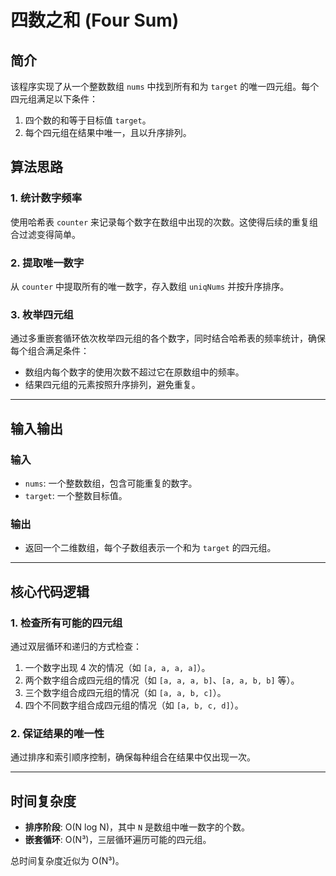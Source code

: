 # 四数之和 (Four Sum)

## 简介

该程序实现了从一个整数数组 `nums` 中找到所有和为 `target` 的唯一四元组。每个四元组满足以下条件：

1. 四个数的和等于目标值 `target`。
2. 每个四元组在结果中唯一，且以升序排列。

## 算法思路

### 1. 统计数字频率
使用哈希表 `counter` 来记录每个数字在数组中出现的次数。这使得后续的重复组合过滤变得简单。

### 2. 提取唯一数字
从 `counter` 中提取所有的唯一数字，存入数组 `uniqNums` 并按升序排序。

### 3. 枚举四元组
通过多重嵌套循环依次枚举四元组的各个数字，同时结合哈希表的频率统计，确保每个组合满足条件：
- 数组内每个数字的使用次数不超过它在原数组中的频率。
- 结果四元组的元素按照升序排列，避免重复。

---

## 输入输出

### 输入
- `nums`: 一个整数数组，包含可能重复的数字。
- `target`: 一个整数目标值。

### 输出
- 返回一个二维数组，每个子数组表示一个和为 `target` 的四元组。

---

## 核心代码逻辑

### 1. 检查所有可能的四元组
通过双层循环和递归的方式检查：
1. 一个数字出现 4 次的情况（如 `[a, a, a, a]`）。
2. 两个数字组合成四元组的情况（如 `[a, a, a, b]`、`[a, a, b, b]` 等）。
3. 三个数字组合成四元组的情况（如 `[a, a, b, c]`）。
4. 四个不同数字组合成四元组的情况（如 `[a, b, c, d]`）。

### 2. 保证结果的唯一性
通过排序和索引顺序控制，确保每种组合在结果中仅出现一次。

---

## 时间复杂度

- **排序阶段**: O(N log N)，其中 `N` 是数组中唯一数字的个数。
- **嵌套循环**: O(N³)，三层循环遍历可能的四元组。

总时间复杂度近似为 O(N³)。
